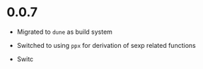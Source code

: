 # 0.0.7

- Migrated to `dune` as build system

- Switched to using `ppx` for derivation of sexp related functions

- Switc